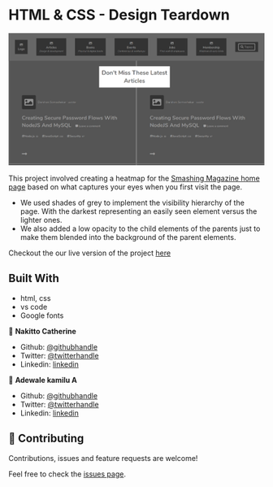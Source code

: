 # HTML & CSS - Design Teardown

![screenshot](./Heatmap.png)

This project involved creating a heatmap for the [Smashing Magazine home page](https://www.smashingmagazine.com/) based on what captures your eyes when you first visit the page.

- We used shades of grey to implement the visibility hierarchy of the page. With the darkest representing an easily seen element versus the lighter ones.
- We also added a low opacity to the child elements of the parents just to make them blended into the background of the parent elements.

Checkout the our live version of the project [here](https://raw.githack.com/adewaleK/Design-Tear-Down/development/index.html)


## Built With

- html, css
- vs code
- Google fonts



👤 **Nakitto Catherine**

- Github: [@githubhandle](https://github.com/Cathella)
- Twitter: [@twitterhandle](https://twitter.com/cathella9)
- Linkedin: [linkedin](https://www.linkedin.com/in/catherine-nakitto-51ba2a40/)

👤 **Adewale kamilu A**

- Github: [@githubhandle](https://github.com/adewaleK)
- Twitter: [@twitterhandle](https://twitter.com/twitterhandle)
- Linkedin: [linkedin](https://linkedin.com/linkedinhandle)

## 🤝 Contributing

Contributions, issues and feature requests are welcome!

Feel free to check the [issues page](issues/).
